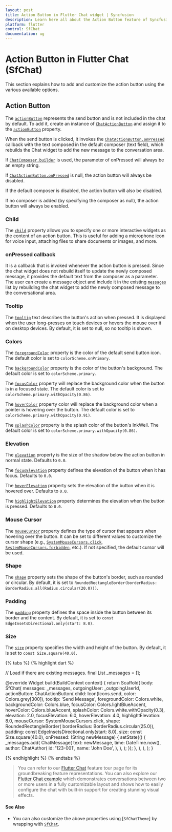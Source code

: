 ```yaml
---
layout: post
title: Action Button in Flutter Chat widget | Syncfusion
description: Learn here all about the Action Button feature of Syncfusion Flutter Chat (SfChat) widget and how it enhances user interaction and customization.
platform: flutter
control: SfChat
documentation: ug
---
```


# Action Button in Flutter Chat (SfChat)

This section explains how to add and customize the action button using the various available options.

## Action Button

The [`actionButton`](https://pub.dev/documentation/syncfusion_flutter_chat/latest/syncfusion_flutter_chat/SfChat/actionButton.html) represents the send button and is not included in the chat by default. To add it, create an instance of [`ChatActionButton`](https://api.flutter.dev/flutter/material/InputDecoration/hintText.html) and assign it to the [`actionButton`](https://pub.dev/documentation/syncfusion_flutter_chat/latest/syncfusion_flutter_chat/SfChat/actionButton.html) property.

When the send button is clicked, it invokes the [`ChatActionButton.onPressed`](https://pub.dev/documentation/syncfusion_flutter_chat/latest/syncfusion_flutter_chat/ChatActionButton/onPressed.html) callback with the text composed in the default composer (text field), which rebuilds the Chat widget to add the new message to the conversation area.

If [`ChatComposer.builder`](https://pub.dev/documentation/syncfusion_flutter_chat/latest/syncfusion_flutter_chat/ChatComposer/builder.html) is used, the parameter of onPressed will always be an empty string.

If [`ChatActionButton.onPressed`](https://pub.dev/documentation/syncfusion_flutter_chat/latest/syncfusion_flutter_chat/ChatActionButton/onPressed.html) is null, the action button will always be disabled.

If the default composer is disabled, the action button will also be disabled.

If no composer is added (by specifying the composer as null), the action button will always be enabled.

### Child

The [`child`](https://pub.dev/documentation/syncfusion_flutter_chat/latest/syncfusion_flutter_chat/ChatActionButton/child.html) property allows you to specify one or more interactive widgets as the content of an action button. This is useful for adding a microphone icon for voice input, attaching files to share documents or images, and more.

### onPressed callback

It is a callback that is invoked whenever the action button is pressed. Since the chat widget does not rebuild itself to update the newly composed message, it provides the default text from the composer as a parameter. The user can create a message object and include it in the existing [`messages`](https://pub.dev/documentation/syncfusion_flutter_chat/latest/syncfusion_flutter_chat/SfChat/messages.html) list by rebuilding the chat widget to add the newly composed message to the conversational area.

### Tooltip

The [`tooltip`](https://pub.dev/documentation/syncfusion_flutter_chat/latest/syncfusion_flutter_chat/ChatActionButton/tooltip.html) text describes the button's action when pressed. It is displayed when the user long-presses on touch devices or hovers the mouse over it on desktop devices. By default, it is set to null, so no tooltip is shown.

### Colors

The [`foregroundColor`](https://pub.dev/documentation/syncfusion_flutter_chat/latest/syncfusion_flutter_chat/ChatActionButton/foregroundColor.html) property is the color of the default send button icon. The default color is set to `colorScheme.onPrimary`.

The [`backgroundColor`](https://pub.dev/documentation/syncfusion_flutter_chat/latest/syncfusion_flutter_chat/ChatActionButton/backgroundColor.html) property is the color of the button's background. The default color is set to `colorScheme.primary`.

The [`focusColor`](https://pub.dev/documentation/syncfusion_flutter_chat/latest/syncfusion_flutter_chat/ChatActionButton/focusColor.html) property will replace the background color when the button is in a focused state. The default color is set to `colorScheme.primary.withOpacity(0.86)`.

The [`hoverColor`](https://pub.dev/documentation/syncfusion_flutter_chat/latest/syncfusion_flutter_chat/ChatActionButton/hoverColor.html) property color will replace the background color when a pointer is hovering over the button. The default color is set to `colorScheme.primary.withOpacity(0.91)`.

The [`splashColor`](https://pub.dev/documentation/syncfusion_flutter_chat/latest/syncfusion_flutter_chat/ChatActionButton/splashColor.html) property is the splash color of the button's InkWell. The default color is set to `colorScheme.primary.withOpacity(0.86)`.

### Elevation

The [`elevation`](https://pub.dev/documentation/syncfusion_flutter_chat/latest/syncfusion_flutter_chat/ChatActionButton/elevation.html) property is the size of the shadow below the action button in normal state. Defaults to `0.0`.

The [`focusElevation`](https://pub.dev/documentation/syncfusion_flutter_chat/latest/syncfusion_flutter_chat/ChatActionButton/focusElevation.html) property defines the elevation of the button when it has focus. Defaults to `0.0`.

The [`hoverElevation`](https://pub.dev/documentation/syncfusion_flutter_chat/latest/syncfusion_flutter_chat/ChatActionButton/hoverElevation.html) property sets the elevation of the button when it is hovered over. Defaults to `0.0`.

The [`highlightElevation`](https://pub.dev/documentation/syncfusion_flutter_chat/latest/syncfusion_flutter_chat/ChatActionButton/highlightElevation.html) property determines the elevation when the button is pressed. Defaults to `0.0`.

### Mouse Cursor

The [`mouseCursor`](https://pub.dev/documentation/syncfusion_flutter_chat/latest/syncfusion_flutter_chat/ChatActionButton/mouseCursor.html) property defines the type of cursor that appears when hovering over the button. It can be set to different values to customize the cursor shape (e.g., [`SystemMouseCursors.click`](https://api.flutter.dev/flutter/services/SystemMouseCursors/click-constant.html), [`SystemMouseCursors.forbidden`](https://api.flutter.dev/flutter/services/SystemMouseCursors/forbidden-constant.html), etc.). If not specified, the default cursor will be used.

### Shape

The [`shape`](https://pub.dev/documentation/syncfusion_flutter_chat/latest/syncfusion_flutter_chat/ChatActionButton/shape.html) property sets the shape of the button's border, such as rounded or circular. By default, it is set to `RoundedRectangleBorder(borderRadius: BorderRadius.all(Radius.circular(20.0)))`.

### Padding

The [`padding`](https://pub.dev/documentation/syncfusion_flutter_chat/latest/syncfusion_flutter_chat/ChatActionButton/padding.html) property defines the space inside the button between its border and the content. By default, it is set to `const EdgeInsetsDirectional.only(start: 8.0)`.

### Size

The [`size`](https://pub.dev/documentation/syncfusion_flutter_chat/latest/syncfusion_flutter_chat/ChatActionButton/size.html) property specifies the width and height of the button. By default, it is set to `const Size.square(40.0)`.

{% tabs %}
{% highlight dart %}

  // Load if there are existing messages.
  final List<ChatMessage> _messages = <ChatMessage>[];

  @override
  Widget build(BuildContext context) {
    return Scaffold(
      body: SfChat(
        messages: _messages,
        outgoingUser: _outgoingUserId,
        actionButton: ChatActionButton(
          child: Icon(Icons.send, color: Colors.grey[300]),
          tooltip: 'Send Message',
          foregroundColor: Colors.white,
          backgroundColor: Colors.blue,
          focusColor: Colors.lightBlueAccent,
          hoverColor: Colors.blueAccent,
          splashColor: Colors.white.withOpacity(0.3),
          elevation: 2.0,
          focusElevation: 6.0,
          hoverElevation: 4.0,
          highlightElevation: 8.0,
          mouseCursor: SystemMouseCursors.click,
          shape: RoundedRectangleBorder(
              borderRadius: BorderRadius.circular(25.0)),
          padding: const EdgeInsetsDirectional.only(start: 8.0),
          size: const Size.square(40.0),
          onPressed: (String newMessage) {
            setState(() {
              _messages.add(
                ChatMessage(
                  text: newMessage,
                  time: DateTime.now(),
                  author: ChatAuthor(
                    id: '123-001',
                    name: 'John Doe',
                  ),
                ),
              );
            });
          },
        ),
      ),
    );
  }

{% endhighlight %}
{% endtabs %}

<!-- ![Chat actionButton support](images/action-button/customized-actionbutton-chat.png)
![Chat actionButton support](images/action-button/actionbutton-background.png) -->

>You can refer to our [Flutter Chat](https://www.syncfusion.com/flutter-widgets/flutter-chat) feature tour page for its groundbreaking feature representations. You can also explore our [Flutter Chat example](https://flutter.syncfusion.com/#/chat/getting-started) which demonstrates conversations between two or more users in a fully customizable layout and shows how to easily configure the chat with built-in support for creating stunning visual effects.

#### See Also

* You can also customize the above properties using [`SfChatTheme`] by wrapping with [`SfChat`](https://pub.dev/documentation/syncfusion_flutter_chat/latest/syncfusion_flutter_chat/SfChat/SfChat.html).